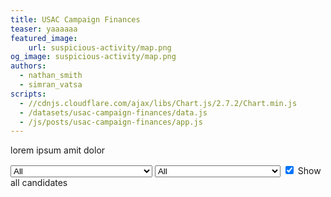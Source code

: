 ```yaml
---
title: USAC Campaign Finances
teaser: yaaaaaa
featured_image:
    url: suspicious-activity/map.png
og_image: suspicious-activity/map.png
authors:
  - nathan_smith
  - simran_vatsa
scripts:
  - //cdnjs.cloudflare.com/ajax/libs/Chart.js/2.7.2/Chart.min.js
  - /datasets/usac-campaign-finances/data.js
  - /js/posts/usac-campaign-finances/app.js
---
```


lorem ipsum amit dolor

<div>
  <select name="position" id="positions">
    <option selected>All</option>
    <option>President</option>
    <option>Internal Vice President</option>
    <option>External Vice President</option>
    <option>General Representative</option>
    <option>Academic Affairs Commissioner</option>
    <option>Campus Events Commissioner</option>
    <option>Community Service Commissioner</option>
    <option>Cultural Affairs Commissioner</option>
    <option>Facilities Commissioner</option>
    <option>Financial Supports Commissioner</option>
    <option>Student Wellness Commissioner</option>
    <option>Transfer Student Representative</option>
  </select>
  <select name="slate" id="slates">
    <option selected>All</option>
    <option>Bruins United</option>
    <option>For the People</option>
    <option>Leaders Influencing Tomorrow</option>
    <option>Candidates Operating Clearly</option>
  </select>
  <input id="show-all-candidates" type="checkbox" checked>
  <label for="show-all-candidates">Show all candidates</label>
</div>

<canvas id="chart"></canvas>


